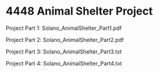 # 4448 Animal Shelter Project

Project Part 1: Solano_AnimalShelter_Part1.pdf

Project Part 2: Solano_AnimalShelter_Part2.pdf
         
Project Part 3: Solano_AnimalShelter_Part3.txt

Project Part 4: Solano_AnimalShelter_Part4.txt
